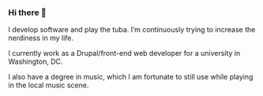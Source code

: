 ### Hi there 👋

I develop software and play the tuba. I’m continuously trying to increase the nerdiness in my life.

I currently work as a Drupal/front-end web developer for a university in Washington, DC.

I also have a degree in music, which I am fortunate to still use while playing in the local music scene.

<!--
**sccherry/sccherry** is a ✨ _special_ ✨ repository because its `README.md` (this file) appears on your GitHub profile.

Here are some ideas to get you started:

- 🔭 I’m currently working on ...
- 🌱 I’m currently learning ...
- 👯 I’m looking to collaborate on ...
- 🤔 I’m looking for help with ...
- 💬 Ask me about ...
- 📫 How to reach me: ...
- 😄 Pronouns: ...
- ⚡ Fun fact: ...
-->
